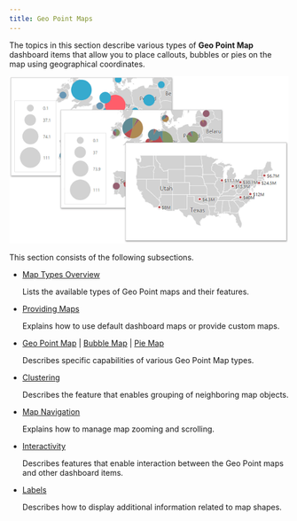 ```yaml
---
title: Geo Point Maps
---
```

The topics in this section describe various types of **Geo Point Map** dashboard items that allow you to place callouts, bubbles or pies on the map using geographical coordinates.

![wdd-geo-point-map](../../../images/Img126681.png)

This section consists of the following subsections.
* [Map Types Overview](../../../../dashboard-for-web/articles/web-dashboard-designer-mode/designing-dashboard-items/geo-point-maps/map-types-overview.md)
	
	Lists the available types of Geo Point maps and their features.
* [Providing Maps](../../../../dashboard-for-web/articles/web-dashboard-designer-mode/designing-dashboard-items/geo-point-maps/providing-maps.md)
	
	Explains how to use default dashboard maps or provide custom maps.
* [Geo Point Map](../../../../dashboard-for-web/articles/web-dashboard-designer-mode/designing-dashboard-items/geo-point-maps/geo-point-map.md) | [Bubble Map](../../../../dashboard-for-web/articles/web-dashboard-designer-mode/designing-dashboard-items/geo-point-maps/bubble-map.md) | [Pie Map](../../../../dashboard-for-web/articles/web-dashboard-designer-mode/designing-dashboard-items/geo-point-maps/pie-map.md)
	
	Describes specific capabilities of various Geo Point Map types.
* [Clustering](../../../../dashboard-for-web/articles/web-dashboard-designer-mode/designing-dashboard-items/geo-point-maps/clustering.md)
	
	Describes the feature that enables grouping of neighboring map objects.
* [Map Navigation](../../../../dashboard-for-web/articles/web-dashboard-designer-mode/designing-dashboard-items/geo-point-maps/map-navigation.md)
	
	Explains how to manage map zooming and scrolling.
* [Interactivity](../../../../dashboard-for-web/articles/web-dashboard-designer-mode/designing-dashboard-items/geo-point-maps/interactivity.md)
	
	Describes features that enable interaction between the Geo Point maps and other dashboard items.
* [Labels](../../../../dashboard-for-web/articles/web-dashboard-designer-mode/designing-dashboard-items/geo-point-maps/labels.md)
	
	Describes how to display additional information related to map shapes.